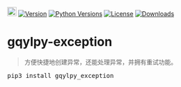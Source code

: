[<img alt="LOGO" src="http://www.gqylpy.com/static/img/favicon.ico" height="21" width="21"/>](http://www.gqylpy.com)
[![Version](https://img.shields.io/pypi/v/gqylpy_exception)](https://pypi.org/project/gqylpy_exception/)
[![Python Versions](https://img.shields.io/pypi/pyversions/gqylpy_exception)](https://pypi.org/project/gqylpy_exception)
[![License](https://img.shields.io/pypi/l/gqylpy_exception)](https://github.com/gqylpy/gqylpy-exception/blob/master/LICENSE)
[![Downloads](https://pepy.tech/badge/gqylpy_exception/month)](https://pepy.tech/project/gqylpy_exception)

# gqylpy-exception


> 方便快捷地创建异常，还能处理异常，并拥有重试功能。

<kbd>pip3 install gqylpy_exception</kbd>
